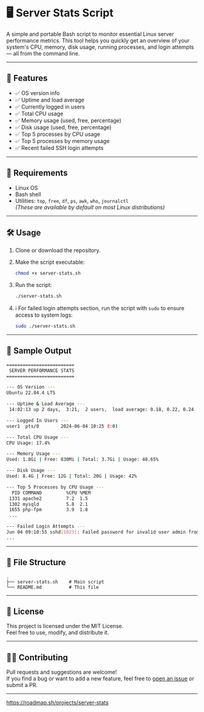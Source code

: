 # 🖥️ Server Stats Script

A simple and portable Bash script to monitor essential Linux server performance metrics. This tool helps you quickly get an overview of your system's CPU, memory, disk usage, running processes, and login attempts — all from the command line.

---

## 📜 Features

- ✅ OS version info  
- ✅ Uptime and load average  
- ✅ Currently logged in users  
- ✅ Total CPU usage  
- ✅ Memory usage (used, free, percentage)  
- ✅ Disk usage (used, free, percentage)  
- ✅ Top 5 processes by CPU usage  
- ✅ Top 5 processes by memory usage  
- ✅ Recent failed SSH login attempts  

---

## 🧰 Requirements

- Linux OS  
- Bash shell  
- Utilities: `top`, `free`, `df`, `ps`, `awk`, `who`, `journalctl`  
  *(These are available by default on most Linux distributions)*

---

## 🛠️ Usage

1. Clone or download the repository.

2. Make the script executable:

   ```bash
   chmod +x server-stats.sh
   ```

3. Run the script:

   ```bash
   ./server-stats.sh
   ```

4. ℹ️ For failed login attempts section, run the script with `sudo` to ensure access to system logs:

   ```bash
   sudo ./server-stats.sh
   ```

---

## 📌 Sample Output

```bash
=========================
 SERVER PERFORMANCE STATS
=========================

--- OS Version ---
Ubuntu 22.04.4 LTS

--- Uptime & Load Average ---
 14:02:13 up 2 days,  3:21,  2 users,  load average: 0.18, 0.22, 0.24

--- Logged In Users ---
user1  pts/0        2024-06-04 10:25 (:0)

--- Total CPU Usage ---
CPU Usage: 17.4%

--- Memory Usage ---
Used: 1.8Gi | Free: 830Mi | Total: 3.7Gi | Usage: 48.65%

--- Disk Usage ---
Used: 8.4G | Free: 12G | Total: 20G | Usage: 42%

--- Top 5 Processes by CPU Usage ---
  PID COMMAND         %CPU %MEM
 1331 apache2         7.2  1.5
 1302 mysqld          5.8  2.1
 1655 php-fpm         3.9  1.8
 ...

--- Failed Login Attempts ---
Jun 04 09:10:55 sshd[1023]: Failed password for invalid user admin from 192.168.1.10 port 58762 ssh2
...
```

---

## 📂 File Structure

```
.
├── server-stats.sh    # Main script
└── README.md          # This file
```

---

## 📝 License

This project is licensed under the MIT License.  
Feel free to use, modify, and distribute it.

---

## 🙋‍♂️ Contributing

Pull requests and suggestions are welcome!  
If you find a bug or want to add a new feature, feel free to [open an issue](https://github.com/) or submit a PR.

---

https://roadmap.sh/projects/server-stats